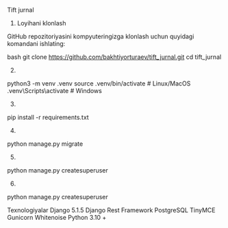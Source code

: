 Tift jurnal

1. Loyihani klonlash

GitHub repozitoriyasini kompyuteringizga klonlash uchun quyidagi komandani ishlating:

bash
git clone https://github.com/bakhtiyorturaev/tift_jurnal.git
cd tift_jurnal

2. 
python3 -m venv .venv
source .venv/bin/activate  # Linux/MacOS
.venv\Scripts\activate     # Windows

3.
pip install -r requirements.txt

4.
python manage.py migrate

5.
python manage.py createsuperuser

6.
python manage.py createsuperuser

Texnologiyalar
Django 5.1.5
Django Rest Framework
PostgreSQL
TinyMCE
Gunicorn
Whitenoise
Python 3.10 +
